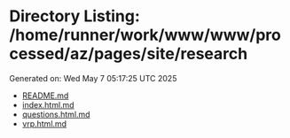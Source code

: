 # Directory Listing: /home/runner/work/www/www/processed/az/pages/site/research
Generated on: Wed May  7 05:17:25 UTC 2025

- [README.md](README.md)
- [index.html.md](index.html.md)
- [questions.html.md](questions.html.md)
- [vrp.html.md](vrp.html.md)
